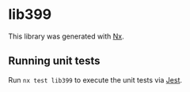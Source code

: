 # lib399

This library was generated with [Nx](https://nx.dev).


## Running unit tests

Run `nx test lib399` to execute the unit tests via [Jest](https://jestjs.io).


